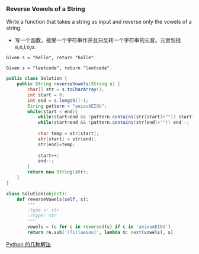 ### Reverse Vowels of a String

Write a function that takes a string as input and reverse only the vowels of a string.

* 写一个函数，接受一个字符串作并且只反转一个字符串的元音。元音包括a,e,i,o,u.
```
Given s = "hello", return "holle".

Given s = "leetcode", return "leotcede".
```
``` java
public class Solution {
    public String reverseVowels(String s) {
        char[] str = s.toCharArray();
        int start = 0;
        int end = s.length()-1;
        String pattern = "aeiouAEIOU";
        while(start < end){
            while(start<end && !pattern.contains(str[start]+"")) start++;
            while(start<end && !pattern.contains(str[end]+"")) end--;
            
            char temp = str[start];
            str[start] = str[end];
            str[end]=temp;
            
            start++;
            end--;
        }
        return new String(str);
    }
}
```

``` python
class Solution(object):
    def reverseVowels(self, s):
        """
        :type s: str
        :rtype: str
        """
        vowels = (c for c in reversed(s) if c in 'aeiouAEIOU')
        return re.sub('(?i)[aeiou]', lambda m: next(vowels), s)
```
[Python 的几种解法](https://discuss.leetcode.com/topic/43463/1-2-lines-python-ruby/2)















